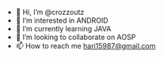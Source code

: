 - 👋 Hi, I’m @crozzoutz
- 👀 I’m interested in ANDROID
- 🌱 I’m currently learning JAVA
- 💞️ I’m looking to collaborate on AOSP
- 📫 How to reach me hari15987@gmail.com

<!---
crozzoutz/crozzoutz is a ✨ special ✨ repository because its `README.md` (this file) appears on your GitHub profile.
You can click the Preview link to take a look at your changes.
--->

